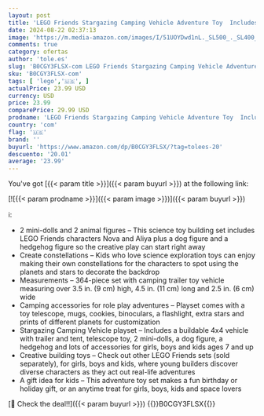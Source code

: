 ```yaml
---
layout: post
title: 'LEGO Friends Stargazing Camping Vehicle Adventure Toy  Includes 2 Mini-Dolls  Camping Trailer  Telescope Toy  and a Dog Figure  Science Toy Gift Idea for Girls  Boys and Kids Ages 7 and Up  42603'
date: 2024-08-22 02:37:13
image: 'https://m.media-amazon.com/images/I/51UOYDwd1nL._SL500_._SL400_.jpg'
comments: true
category: ofertas
author: 'tole.es'
slug: 'B0CGY3FLSX-com LEGO Friends Stargazing Camping Vehicle Adventure Toy...'
sku: 'B0CGY3FLSX-com'
tags: [ 'lego','🇺🇸', ]
actualPrice: 23.99 USD
currency: USD
price: 23.99
comparePrice: 29.99 USD
prodname: 'LEGO Friends Stargazing Camping Vehicle Adventure Toy  Includes 2 Mini-Dolls  Camping Trailer  Telescope Toy  and a Dog Figure  Science Toy Gift Idea for Girls  Boys and Kids Ages 7 and Up  42603'
country: 'com'
flag: '🇺🇸'
brand: ''
buyurl: 'https://www.amazon.com/dp/B0CGY3FLSX/?tag=tolees-20'
descuento: '20.01'
average: '23.99'
---
```


You've got [{{< param title >}}]({{< param buyurl >}}) at the following link:

[![{{< param prodname >}}]({{< param image >}})]({{< param buyurl >}})

ℹ️:

- 2 mini-dolls and 2 animal figures – This science toy building set includes LEGO Friends characters Nova and Aliya plus a dog figure and a hedgehog figure so the creative play can start right away
- Create constellations – Kids who love science exploration toys can enjoy making their own constellations for the characters to spot using the planets and stars to decorate the backdrop
- Measurements – 364-piece set with camping trailer toy vehicle measuring over 3.5 in. (9 cm) high, 4.5 in. (11 cm) long and 2.5 in. (6 cm) wide
- Camping accessories for role play adventures – Playset comes with a toy telescope, mugs, cookies, binoculars, a flashlight, extra stars and prints of different planets for customization
- Stargazing Camping Vehicle playset – Includes a buildable 4x4 vehicle with trailer and tent, telescope toy, 2 mini-dolls, a dog figure, a hedgehog and lots of accessories for girls, boys and kids ages 7 and up
- Creative building toys – Check out other LEGO Friends sets (sold separately), for girls, boys and kids, where young builders discover diverse characters as they act out real-life adventures
- A gift idea for kids – This adventure toy set makes a fun birthday or holiday gift, or an anytime treat for girls, boys, kids and space lovers

[🛒 Check the deal!!]({{< param buyurl >}})
{{<world>}}B0CGY3FLSX{{</world>}}
